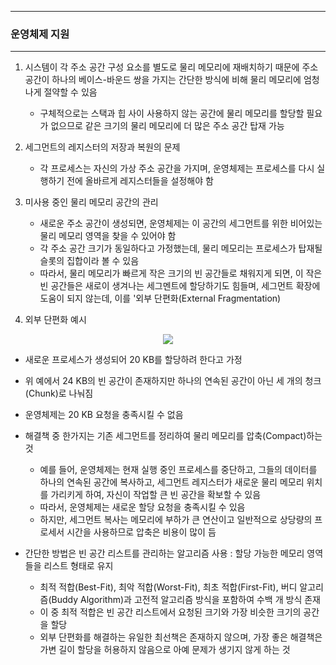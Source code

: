 -----
### 운영체제 지원
-----
1. 시스템이 각 주소 공간 구성 요소를 별도로 물리 메모리에 재배치하기 때문에 주소 공간이 하나의 베이스-바운드 쌍을 가지는 간단한 방식에 비해 물리 메모리에 엄청나게 절약할 수 있음
   - 구체적으로는 스택과 힙 사이 사용하지 않는 공간에 물리 메모리를 할당할 필요가 없으므로 같은 크기의 물리 메모리에 더 많은 주소 공간 탑재 가능

2. 세그먼트의 레지스터의 저장과 복원의 문제
   - 각 프로세스는 자신의 가상 주소 공간을 가지며, 운영체제는 프로세스를 다시 실행하기 전에 올바르게 레지스터들을 설정해야 함

3. 미사용 중인 물리 메모리 공간의 관리
   - 새로운 주소 공간이 생성되면, 운영체제는 이 공간의 세그먼트를 위한 비어있는 물리 메모리 영역을 찾을 수 있어야 함
   - 각 주소 공간 크기가 동일하다고 가정했는데, 물리 메모리는 프로세스가 탑재될 슬롯의 집합이라 볼 수 있음
   - 따라서, 물리 메모리가 빠르게 작은 크기의 빈 공간들로 채워지게 되면, 이 작은 빈 공간들은 새로이 생겨나는 세그멘트에 할당하기도 힘들며, 세그먼트 확장에 도움이 되지 않는데, 이를 '외부 단편화(External Fragmentation)

4. 외부 단편화 예시
<div align="center">
<img src="https://github.com/user-attachments/assets/4477abee-e289-43e2-b2fd-dad36bcd9056">
</div>

   - 새로운 프로세스가 생성되어 20 KB를 할당하려 한다고 가정
   - 위 예에서 24 KB의 빈 공간이 존재하지만 하나의 연속된 공간이 아닌 세 개의 청크(Chunk)로 나눠짐
   - 운영체제는 20 KB 요청을 충족시킬 수 없음
   - 해결책 중 한가지는 기존 세그먼트를 정리하여 물리 메모리를 압축(Compact)하는 것
     + 예를 들어, 운영체제는 현재 실행 중인 프로세스를 중단하고, 그들의 데이터를 하나의 연속된 공간에 복사하고, 세그먼트 레지스터가 새로운 물리 메모리 위치를 가리키게 하여, 자신이 작업할 큰 빈 공간을 확보할 수 있음
     + 따라서, 운영체제는 새로운 할당 요청을 충족시킬 수 있음
     + 하지만, 세그먼트 복사는 메모리에 부하가 큰 연산이고 일반적으로 상당량의 프로세서 시간을 사용하므로 압축은 비용이 많이 듬

   - 간단한 방법은 빈 공간 리스트를 관리하는 알고리즘 사용 : 할당 가능한 메모리 영역들을 리스트 형태로 유지
     + 최적 적합(Best-Fit), 최악 적합(Worst-Fit), 최초 적합(First-Fit), 버디 알고리즘(Buddy Algorithm)과 고전적 알고리즘 방식을 포함하여 수백 개 방식 존재
     + 이 중 최적 적합은 빈 공간 리스트에서 요청된 크기와 가장 비슷한 크기의 공간을 할당
     + 외부 단편화를 해결하는 유일한 최선책은 존재하지 않으며, 가장 좋은 해결책은 가변 길이 할당을 허용하지 않음으로 아예 문제가 생기지 않게 하는 것
